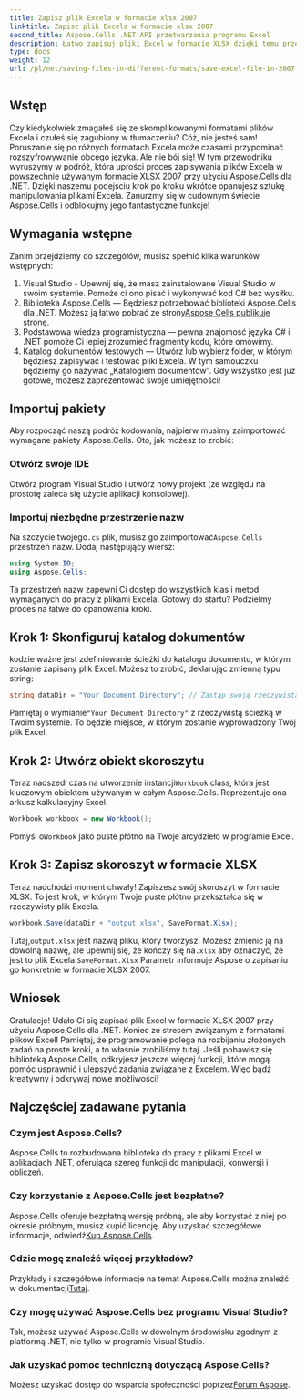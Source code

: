 ```yaml
---
title: Zapisz plik Excela w formacie xlsx 2007
linktitle: Zapisz plik Excela w formacie xlsx 2007
second_title: Aspose.Cells .NET API przetwarzania programu Excel
description: Łatwo zapisuj pliki Excel w formacie XLSX dzięki temu przewodnikowi krok po kroku, korzystając z Aspose.Cells dla .NET. Opanuj manipulację programem Excel.
type: docs
weight: 12
url: /pl/net/saving-files-in-different-formats/save-excel-file-in-2007-xlsx-format/
---
```

## Wstęp
Czy kiedykolwiek zmagałeś się ze skomplikowanymi formatami plików Excela i czułeś się zagubiony w tłumaczeniu? Cóż, nie jesteś sam! Poruszanie się po różnych formatach Excela może czasami przypominać rozszyfrowywanie obcego języka. Ale nie bój się! W tym przewodniku wyruszymy w podróż, która uprości proces zapisywania plików Excela w powszechnie używanym formacie XLSX 2007 przy użyciu Aspose.Cells dla .NET. Dzięki naszemu podejściu krok po kroku wkrótce opanujesz sztukę manipulowania plikami Excela. Zanurzmy się w cudownym świecie Aspose.Cells i odblokujmy jego fantastyczne funkcje!
## Wymagania wstępne
Zanim przejdziemy do szczegółów, musisz spełnić kilka warunków wstępnych:
1. Visual Studio - Upewnij się, że masz zainstalowane Visual Studio w swoim systemie. Pomoże ci ono pisać i wykonywać kod C# bez wysiłku.
2.  Biblioteka Aspose.Cells — Będziesz potrzebować biblioteki Aspose.Cells dla .NET. Możesz ją łatwo pobrać ze strony[Aspose Cells publikuje stronę](https://releases.aspose.com/cells/net/).
3. Podstawowa wiedza programistyczna — pewna znajomość języka C# i .NET pomoże Ci lepiej zrozumieć fragmenty kodu, które omówimy.
4. Katalog dokumentów testowych — Utwórz lub wybierz folder, w którym będziesz zapisywać i testować pliki Excela. W tym samouczku będziemy go nazywać „Katalogiem dokumentów”.
Gdy wszystko jest już gotowe, możesz zaprezentować swoje umiejętności!
## Importuj pakiety
Aby rozpocząć naszą podróż kodowania, najpierw musimy zaimportować wymagane pakiety Aspose.Cells. Oto, jak możesz to zrobić:
### Otwórz swoje IDE
Otwórz program Visual Studio i utwórz nowy projekt (ze względu na prostotę zaleca się użycie aplikacji konsolowej).
### Importuj niezbędne przestrzenie nazw
 Na szczycie twojego`.cs` plik, musisz go zaimportować`Aspose.Cells` przestrzeń nazw. Dodaj następujący wiersz:
```csharp
using System.IO;
using Aspose.Cells;
```
Ta przestrzeń nazw zapewni Ci dostęp do wszystkich klas i metod wymaganych do pracy z plikami Excela.
Gotowy do startu? Podzielmy proces na łatwe do opanowania kroki.
## Krok 1: Skonfiguruj katalog dokumentów
kodzie ważne jest zdefiniowanie ścieżki do katalogu dokumentu, w którym zostanie zapisany plik Excel. Możesz to zrobić, deklarując zmienną typu string:
```csharp
string dataDir = "Your Document Directory"; // Zastąp swoją rzeczywistą ścieżką
```
 Pamiętaj o wymianie`"Your Document Directory"` z rzeczywistą ścieżką w Twoim systemie. To będzie miejsce, w którym zostanie wyprowadzony Twój plik Excel.
## Krok 2: Utwórz obiekt skoroszytu
 Teraz nadszedł czas na utworzenie instancji`Workbook` class, która jest kluczowym obiektem używanym w całym Aspose.Cells. Reprezentuje ona arkusz kalkulacyjny Excel.
```csharp
Workbook workbook = new Workbook();
```
 Pomyśl o`Workbook` jako puste płótno na Twoje arcydzieło w programie Excel.
## Krok 3: Zapisz skoroszyt w formacie XLSX
Teraz nadchodzi moment chwały! Zapiszesz swój skoroszyt w formacie XLSX. To jest krok, w którym Twoje puste płótno przekształca się w rzeczywisty plik Excela.
```csharp
workbook.Save(dataDir + "output.xlsx", SaveFormat.Xlsx);
```
 Tutaj,`output.xlsx` jest nazwą pliku, który tworzysz. Możesz zmienić ją na dowolną nazwę, ale upewnij się, że kończy się na`.xlsx` aby oznaczyć, że jest to plik Excela.`SaveFormat.Xlsx` Parametr informuje Aspose o zapisaniu go konkretnie w formacie XLSX 2007.
## Wniosek
Gratulacje! Udało Ci się zapisać plik Excel w formacie XLSX 2007 przy użyciu Aspose.Cells dla .NET. Koniec ze stresem związanym z formatami plików Excel! Pamiętaj, że programowanie polega na rozbijaniu złożonych zadań na proste kroki, a to właśnie zrobiliśmy tutaj. Jeśli pobawisz się biblioteką Aspose.Cells, odkryjesz jeszcze więcej funkcji, które mogą pomóc usprawnić i ulepszyć zadania związane z Excelem. Więc bądź kreatywny i odkrywaj nowe możliwości! 
## Najczęściej zadawane pytania
### Czym jest Aspose.Cells?
Aspose.Cells to rozbudowana biblioteka do pracy z plikami Excel w aplikacjach .NET, oferująca szereg funkcji do manipulacji, konwersji i obliczeń.
### Czy korzystanie z Aspose.Cells jest bezpłatne?
 Aspose.Cells oferuje bezpłatną wersję próbną, ale aby korzystać z niej po okresie próbnym, musisz kupić licencję. Aby uzyskać szczegółowe informacje, odwiedź[Kup Aspose.Cells](https://purchase.aspose.com/buy).
### Gdzie mogę znaleźć więcej przykładów?
 Przykłady i szczegółowe informacje na temat Aspose.Cells można znaleźć w dokumentacji[Tutaj](https://reference.aspose.com/cells/net/).
### Czy mogę używać Aspose.Cells bez programu Visual Studio?
Tak, możesz używać Aspose.Cells w dowolnym środowisku zgodnym z platformą .NET, nie tylko w programie Visual Studio.
### Jak uzyskać pomoc techniczną dotyczącą Aspose.Cells?
Możesz uzyskać dostęp do wsparcia społeczności poprzez[Forum Aspose](https://forum.aspose.com/c/cells/9).